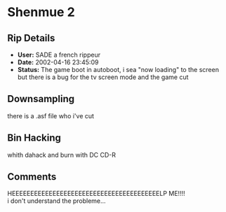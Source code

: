 # Shenmue 2

## Rip Details

- **User:** SADE a french rippeur
- **Date:** 2002-04-16 23:45:09
- **Status:** The game boot in autoboot, i sea "now loading" to the screen but there is a bug for the tv screen mode and the game cut

## Downsampling

there is a .asf file who i've cut

## Bin Hacking

whith dahack and burn with DC CD-R

## Comments

HEEEEEEEEEEEEEEEEEEEEEEEEEEEEEEEEEEEEEEEELP ME!!!!<br />i don't understand the probleme...

